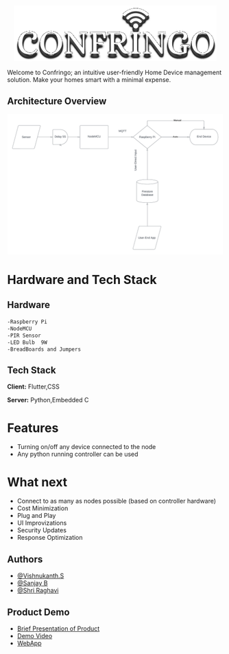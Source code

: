 <p align="center" width="100%">
    <img src="https://github.com/quanta-guy/Confringo/blob/master/Assets/Image%20Assets/ConfringoLogin.png"> 
</p>
Welcome to Confringo; an intuitive user-friendly Home Device management solution. Make your homes smart with a minimal expense.



## Architecture Overview

![Overview](https://github.com/quanta-guy/Confringo/blob/master/Assets/Image%20Assets/Project%20Overview.png)
# Hardware and Tech Stack

    
## Hardware
    -Raspberry Pi
    -NodeMCU
    -PIR Sensor
    -LED Bulb  9W
    -BreadBoards and Jumpers
    


## Tech Stack

**Client:** Flutter,CSS

**Server:** Python,Embedded C


# Features

- Turning on/off any device connected to the node
- Any python running controller can be used



# What next
- Connect to as many as nodes possible (based on controller hardware)
- Cost Minimization
- Plug and Play
- UI Improvizations
- Security Updates
- Response Optimization 
## Authors

- [@Vishnukanth.S](https://www.github.com/quanta-guy)  
- [@Sanjay B](https://www.instagram.com/_s_a_n_d_y_0_0_7_/?next=%2F)
- [@Shri Raghavi]()

## Product Demo
- [Brief Presentation of Product](https://github.com/quanta-guy/Confringo/blob/master/Presenetation/Confringo.pptx)
- [Demo Video](https://github.com/quanta-guy/Confringo/blob/master/Product%20Demo/Product%20Demo.mp4)
- [WebApp](https://confringo.web.app/#/)
